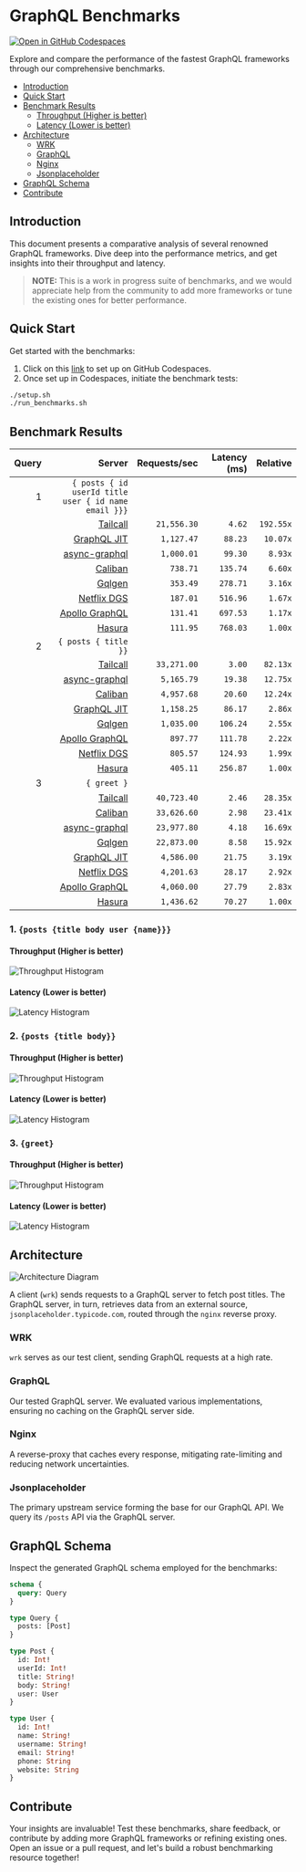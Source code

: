 # GraphQL Benchmarks <!-- omit from toc -->

[![Open in GitHub Codespaces](https://github.com/codespaces/badge.svg)](https://codespaces.new/tailcallhq/graphql-benchmarks)

Explore and compare the performance of the fastest GraphQL frameworks through our comprehensive benchmarks.

- [Introduction](#introduction)
- [Quick Start](#quick-start)
- [Benchmark Results](#benchmark-results)
  - [Throughput (Higher is better)](#throughput-higher-is-better)
  - [Latency (Lower is better)](#latency-lower-is-better)
- [Architecture](#architecture)
  - [WRK](#wrk)
  - [GraphQL](#graphql)
  - [Nginx](#nginx)
  - [Jsonplaceholder](#jsonplaceholder)
- [GraphQL Schema](#graphql-schema)
- [Contribute](#contribute)

[Tailcall]: https://github.com/tailcallhq/tailcall
[Gqlgen]: https://github.com/99designs/gqlgen
[Apollo GraphQL]: https://github.com/apollographql/apollo-server
[Netflix DGS]: https://github.com/netflix/dgs-framework
[Caliban]: https://github.com/ghostdogpr/caliban
[async-graphql]: https://github.com/async-graphql/async-graphql
[Hasura]: https://github.com/hasura/graphql-engine
[GraphQL JIT]: https://github.com/zalando-incubator/graphql-jit

## Introduction

This document presents a comparative analysis of several renowned GraphQL frameworks. Dive deep into the performance metrics, and get insights into their throughput and latency.

> **NOTE:** This is a work in progress suite of benchmarks, and we would appreciate help from the community to add more frameworks or tune the existing ones for better performance.

## Quick Start

Get started with the benchmarks:

1. Click on this [link](https://codespaces.new/tailcallhq/graphql-benchmarks) to set up on GitHub Codespaces.
2. Once set up in Codespaces, initiate the benchmark tests:

```bash
./setup.sh
./run_benchmarks.sh
```

## Benchmark Results

<!-- PERFORMANCE_RESULTS_START -->

| Query | Server | Requests/sec | Latency (ms) | Relative |
|-------:|--------:|--------------:|--------------:|---------:|
| 1 | `{ posts { id userId title user { id name email }}}` |
|| [Tailcall] | `21,556.30` | `4.62` | `192.55x` |
|| [GraphQL JIT] | `1,127.47` | `88.23` | `10.07x` |
|| [async-graphql] | `1,000.01` | `99.30` | `8.93x` |
|| [Caliban] | `738.71` | `135.74` | `6.60x` |
|| [Gqlgen] | `353.49` | `278.71` | `3.16x` |
|| [Netflix DGS] | `187.01` | `516.96` | `1.67x` |
|| [Apollo GraphQL] | `131.41` | `697.53` | `1.17x` |
|| [Hasura] | `111.95` | `768.03` | `1.00x` |
| 2 | `{ posts { title }}` |
|| [Tailcall] | `33,271.00` | `3.00` | `82.13x` |
|| [async-graphql] | `5,165.79` | `19.38` | `12.75x` |
|| [Caliban] | `4,957.68` | `20.60` | `12.24x` |
|| [GraphQL JIT] | `1,158.25` | `86.17` | `2.86x` |
|| [Gqlgen] | `1,035.00` | `106.24` | `2.55x` |
|| [Apollo GraphQL] | `897.77` | `111.78` | `2.22x` |
|| [Netflix DGS] | `805.57` | `124.93` | `1.99x` |
|| [Hasura] | `405.11` | `256.87` | `1.00x` |
| 3 | `{ greet }` |
|| [Tailcall] | `40,723.40` | `2.46` | `28.35x` |
|| [Caliban] | `33,626.60` | `2.98` | `23.41x` |
|| [async-graphql] | `23,977.80` | `4.18` | `16.69x` |
|| [Gqlgen] | `22,873.00` | `8.58` | `15.92x` |
|| [GraphQL JIT] | `4,586.00` | `21.75` | `3.19x` |
|| [Netflix DGS] | `4,201.63` | `28.17` | `2.92x` |
|| [Apollo GraphQL] | `4,060.00` | `27.79` | `2.83x` |
|| [Hasura] | `1,436.62` | `70.27` | `1.00x` |

<!-- PERFORMANCE_RESULTS_END -->



### 1. `{posts {title body user {name}}}`
#### Throughput (Higher is better)

![Throughput Histogram](assets/req_sec_histogram1.png)

#### Latency (Lower is better)

![Latency Histogram](assets/latency_histogram1.png)

### 2. `{posts {title body}}`
#### Throughput (Higher is better)

![Throughput Histogram](assets/req_sec_histogram2.png)

#### Latency (Lower is better)

![Latency Histogram](assets/latency_histogram2.png)

### 3. `{greet}`
#### Throughput (Higher is better)

![Throughput Histogram](assets/req_sec_histogram3.png)

#### Latency (Lower is better)

![Latency Histogram](assets/latency_histogram3.png)

## Architecture

![Architecture Diagram](assets/architecture.png)

A client (`wrk`) sends requests to a GraphQL server to fetch post titles. The GraphQL server, in turn, retrieves data from an external source, `jsonplaceholder.typicode.com`, routed through the `nginx` reverse proxy.

### WRK

`wrk` serves as our test client, sending GraphQL requests at a high rate.

### GraphQL

Our tested GraphQL server. We evaluated various implementations, ensuring no caching on the GraphQL server side.

### Nginx

A reverse-proxy that caches every response, mitigating rate-limiting and reducing network uncertainties.

### Jsonplaceholder

The primary upstream service forming the base for our GraphQL API. We query its `/posts` API via the GraphQL server.

## GraphQL Schema

Inspect the generated GraphQL schema employed for the benchmarks:

```graphql
schema {
  query: Query
}

type Query {
  posts: [Post]
}

type Post {
  id: Int!
  userId: Int!
  title: String!
  body: String!
  user: User
}

type User {
  id: Int!
  name: String!
  username: String!
  email: String!
  phone: String
  website: String
}
```

## Contribute

Your insights are invaluable! Test these benchmarks, share feedback, or contribute by adding more GraphQL frameworks or refining existing ones. Open an issue or a pull request, and let's build a robust benchmarking resource together!
